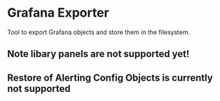 # Grafana Exporter

Tool to export Grafana objects and store them in the filesystem.

## Note libary panels are not supported yet!
## Restore of Alerting Config Objects is currently not supported 
